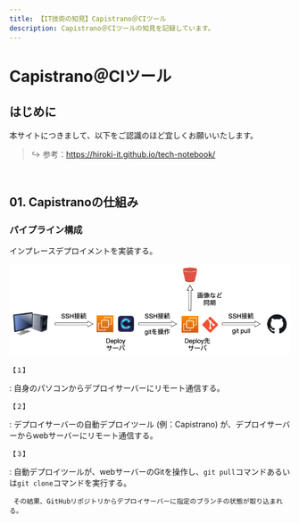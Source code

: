 ```yaml
---
title: 【IT技術の知見】Capistrano＠CIツール
description: Capistrano＠CIツールの知見を記録しています。
---
```


# Capistrano＠CIツール

## はじめに

本サイトにつきまして、以下をご認識のほど宜しくお願いいたします。

> ↪️ 参考：https://hiroki-it.github.io/tech-notebook/

<br>

## 01. Capistranoの仕組み

### パイプライン構成

インプレースデプロイメントを実装する。

![capistrano_ec2](https://raw.githubusercontent.com/hiroki-it/tech-notebook-images/master/images/capistrano_ec2.png)

`【１】`

: 自身のパソコンからデプロイサーバーにリモート通信する。

`【２】`

: デプロイサーバーの自動デプロイツール (例：Capistrano) が、デプロイサーバーからwebサーバーにリモート通信する。

`【３】`

: 自動デプロイツールが、webサーバーのGitを操作し、`git pull`コマンドあるいは`git clone`コマンドを実行する。

     その結果、GitHubリポジトリからデプロイサーバーに指定のブランチの状態が取り込まれる。

<br>
